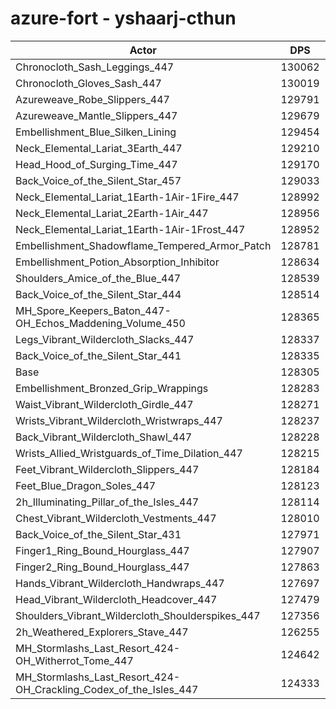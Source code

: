 # azure-fort - yshaarj-cthun
| Actor | DPS | Increase |
|---|:---:|:---:|
|Chronocloth_Sash_Leggings_447|130062|1.37%|
|Chronocloth_Gloves_Sash_447|130019|1.34%|
|Azureweave_Robe_Slippers_447|129791|1.16%|
|Azureweave_Mantle_Slippers_447|129679|1.07%|
|Embellishment_Blue_Silken_Lining|129454|0.90%|
|Neck_Elemental_Lariat_3Earth_447|129210|0.71%|
|Head_Hood_of_Surging_Time_447|129170|0.67%|
|Back_Voice_of_the_Silent_Star_457|129033|0.57%|
|Neck_Elemental_Lariat_1Earth-1Air-1Fire_447|128992|0.54%|
|Neck_Elemental_Lariat_2Earth-1Air_447|128956|0.51%|
|Neck_Elemental_Lariat_1Earth-1Air-1Frost_447|128952|0.50%|
|Embellishment_Shadowflame_Tempered_Armor_Patch|128781|0.37%|
|Embellishment_Potion_Absorption_Inhibitor|128634|0.26%|
|Shoulders_Amice_of_the_Blue_447|128539|0.18%|
|Back_Voice_of_the_Silent_Star_444|128514|0.16%|
|MH_Spore_Keepers_Baton_447-OH_Echos_Maddening_Volume_450|128365|0.05%|
|Legs_Vibrant_Wildercloth_Slacks_447|128337|0.02%|
|Back_Voice_of_the_Silent_Star_441|128335|0.02%|
|Base|128305|0.00%|
|Embellishment_Bronzed_Grip_Wrappings|128283|-0.02%|
|Waist_Vibrant_Wildercloth_Girdle_447|128271|-0.03%|
|Wrists_Vibrant_Wildercloth_Wristwraps_447|128237|-0.05%|
|Back_Vibrant_Wildercloth_Shawl_447|128228|-0.06%|
|Wrists_Allied_Wristguards_of_Time_Dilation_447|128215|-0.07%|
|Feet_Vibrant_Wildercloth_Slippers_447|128184|-0.09%|
|Feet_Blue_Dragon_Soles_447|128123|-0.14%|
|2h_Illuminating_Pillar_of_the_Isles_447|128114|-0.15%|
|Chest_Vibrant_Wildercloth_Vestments_447|128010|-0.23%|
|Back_Voice_of_the_Silent_Star_431|127971|-0.26%|
|Finger1_Ring_Bound_Hourglass_447|127907|-0.31%|
|Finger2_Ring_Bound_Hourglass_447|127863|-0.34%|
|Hands_Vibrant_Wildercloth_Handwraps_447|127697|-0.47%|
|Head_Vibrant_Wildercloth_Headcover_447|127479|-0.64%|
|Shoulders_Vibrant_Wildercloth_Shoulderspikes_447|127356|-0.74%|
|2h_Weathered_Explorers_Stave_447|126255|-1.60%|
|MH_Stormlashs_Last_Resort_424-OH_Witherrot_Tome_447|124642|-2.85%|
|MH_Stormlashs_Last_Resort_424-OH_Crackling_Codex_of_the_Isles_447|124333|-3.10%|
